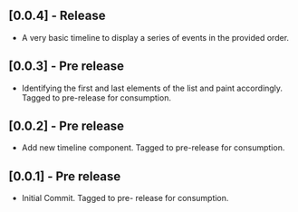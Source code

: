 ## [0.0.4] - Release

* A very basic timeline to display a series of events in the provided order. 

## [0.0.3] - Pre release

* Identifying the first and last elements of the list and paint accordingly. Tagged to pre-release for consumption.

## [0.0.2] - Pre release

* Add new timeline component. Tagged to pre-release for consumption.

## [0.0.1] - Pre release

* Initial Commit. Tagged to pre- release for consumption.
